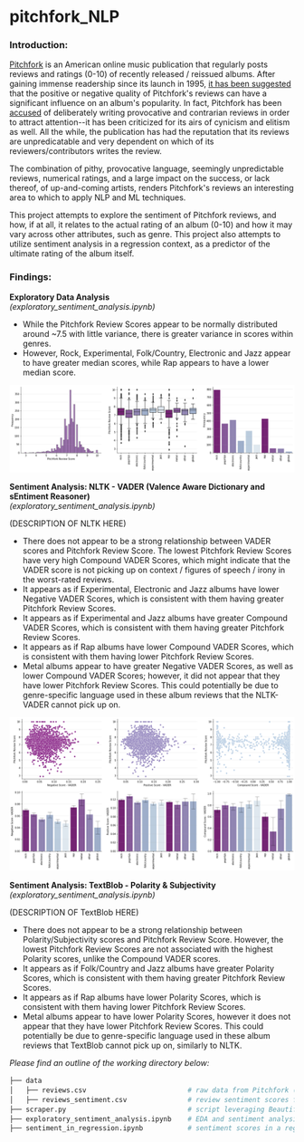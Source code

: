 # pitchfork_NLP

### Introduction: 

[Pitchfork](https://pitchfork.com/) is an American online music publication that regularly posts reviews and ratings (0-10) of recently released / reissued albums. After gaining immense readership since its launch in 1995, [it has been suggested](https://www.washingtonpost.com/wp-dyn/content/article/2006/04/28/AR2006042800457.html) that the positive or negative quality of Pitchfork's reviews can have a significant influence on an album's popularity. In fact, Pitchfork has been [accused](https://slate.com/culture/2006/11/the-indie-music-site-that-everyone-loves-to-hate.html) of deliberately writing provocative and contrarian reviews in order to attract attention--it has been criticized for its airs of cynicism and elitism as well. All the while, the publication has had the reputation that its reviews are unpredicatable and very dependent on which of its reviewers/contributors writes the review. 

The combination of pithy, provocative language, seemingly unpredictable reviews, numerical ratings, and a large impact on the success, or lack thereof, of up-and-coming artists, renders Pitchfork's reviews an interesting area to which to apply NLP and ML techniques.

This project attempts to explore the sentiment of Pitchfork reviews, and how, if at all, it relates to the actual rating of an album (0-10) and how it may vary across other attributes, such as genre. This project also attempts to utilize sentiment analysis in a regression context, as a predictor of the ultimate rating of the album itself.

### Findings: 

**Exploratory Data Analysis**<br>*(exploratory_sentiment_analysis.ipynb)*

* While the Pitchfork Review Scores appear to be normally distributed around ~7.5 with little variance, there is greater variance in scores within genres.
* However, Rock, Experimental, Folk/Country, Electronic and Jazz appear to have greater median scores, while Rap appears to have a lower median score.

![image](images/EDA_1.png)


**Sentiment Analysis: NLTK - VADER (Valence Aware Dictionary and sEntiment Reasoner)**<br>*(exploratory_sentiment_analysis.ipynb)*

(DESCRIPTION OF NLTK HERE)

* There does not appear to be a strong relationship between VADER scores and Pitchfork Review Score. The lowest Pitchfork Review Scores have very high Compound VADER Scores, which might indicate that the VADER score is not picking up on context / figures of speech / irony in the worst-rated reviews.
* It appears as if Experimental, Electronic and Jazz albums have lower Negative VADER Scores, which is consistent with them having greater Pitchfork Review Scores.
* It appears as if Experimental and Jazz albums have greater Compound VADER Scores, which is consistent with them having greater Pitchfork Review Scores.
* It appears as if Rap albums have lower Compound VADER Scores, which is consistent with them having lower Pitchfork Review Scores.
* Metal albums appear to have greater Negative VADER Scores, as well as lower Compound VADER Scores; however, it did not appear that they have lower Pitchfork Review Scores. This could potentially be due to genre-specific language used in these album reviews that the NLTK-VADER cannot pick up on.

![image](images/VADER_1.png)

**Sentiment Analysis: TextBlob - Polarity & Subjectivity**<br>*(exploratory_sentiment_analysis.ipynb)*

(DESCRIPTION OF TextBlob HERE)

* There does not appear to be a strong relationship between Polarity/Subjectivity scores and Pitchfork Review Score. However, the lowest Pitchfork Review Scores are not associated with the highest Polarity scores, unlike the Compound VADER scores.
* It appears as if Folk/Country and Jazz albums have greater Polarity Scores, which is consistent with them having greater Pitchfork Review Scores.
* It appears as if Rap albums have lower Polarity Scores, which is consistent with them having lower Pitchfork Review Scores.
* Metal albums appear to have lower Polarity Scores, however it does not appear that they have lower Pitchfork Review Scores. This could potentially be due to genre-specific language used in these album reviews that TextBlob cannot pick up on, similarly to NLTK.


*Please find an outline of the working directory below:*

``` bash
├── data
│   ├── reviews.csv                         # raw data from Pitchfork (including full reviews)
│   ├── reviews_sentiment.csv               # review sentiment scores from exploratory data and sentiment analysis  
├── scraper.py                              # script leveraging BeautifulSoup and Selenium WebDriver to scrape the reviews 
├── exploratory_sentiment_analysis.ipynb    # EDA and sentiment analysis 
├── sentiment_in_regression.ipynb           # sentiment scores in a regression context to predict ratings
```
